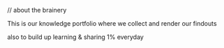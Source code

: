 
// about the brainery

This is our knowledge portfolio
where we collect and render our findouts

also to build up learning & sharing 1% everyday
